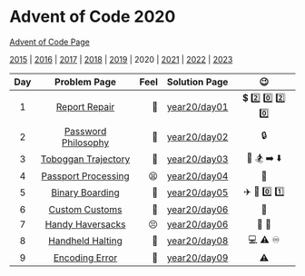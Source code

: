 # Advent of Code 2020

[Advent of Code Page](https://adventofcode.com/2020)

[2015](/year15) | [2016](/year16) | [2017](/year17) | [2018](/year18) | [2019](/year19) | 2020 | [2021](/year21) | [2022](/year22) | [2023](/year23)

| Day |                        Problem Page                        | Feel |        Solution Page        |                    :wink:                     |
|:--:|:----------------------------------------------------------:| ---: |:---------------------------:|:---------------------------------------------:|
|  1 |    [Report Repair](https://adventofcode.com/2020/day/1)    | :star2: | [year20/day01](/year20/day01) | :heavy_dollar_sign: :two: :zero: :two: :zero: |
|  2 | [Password Philosophy](https://adventofcode.com/2020/day/2) | :star2: | [year20/day02](/year20/day02) | :lock: |
|  3 | [Toboggan Trajectory](https://adventofcode.com/2020/day/3) | :star2: | [year20/day03](/year20/day03) | :evergreen_tree: :snowboarder: :arrow_right: :arrow_down: |
|  4  | [Passport Processing](https://adventofcode.com/2020/day/4) | :tired_face: | [year20/day04](/year20/day04) | :passport_control: |
|  5  | [Binary Boarding](https://adventofcode.com/2020/day/5) | :exploding_head: | [year20/day05](/year20/day05) | :airplane: :ticket: :zero: :one: |
|  6  | [Custom Customs](https://adventofcode.com/2020/day/6) | :star2: | [year20/day06](/year20/day06) | :memo: |
|  7  | [Handy Haversacks](https://adventofcode.com/2020/day/7) | :persevere: | [year20/day06](/year20/day06) | :luggage: :luggage: |
|  8  | [Handheld Halting](https://adventofcode.com/2020/day/8) | :star2: | [year20/day08](/year20/day08) | :computer: :warning: :infinity: |
|  9  | [Encoding Error](https://adventofcode.com/2020/day/9) | :star2: | [year20/day09](/year20/day09) | :warning: |
